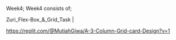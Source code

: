 
Week4;
Week4 consists of;

Zuri_Flex-Box_&_Grid_Task | 

https://replit.com/@MutiahGiwa/A-3-Column-Grid-card-Design?v=1

